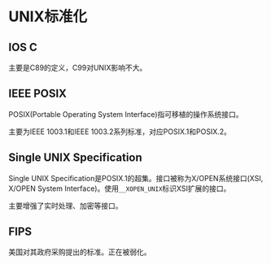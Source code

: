 # UNIX标准化

## IOS C

主要是C89的定义，C99对UNIX影响不大。

## IEEE POSIX

POSIX(Portable Operating System Interface)指可移植的操作系统接口。

主要为IEEE 1003.1和IEEE 1003.2系列标准，对应POSIX.1和POSIX.2。

## Single  UNIX Specification

Single UNIX Specification是POSIX.1的超集。接口被称为X/OPEN系统接口(XSI, X/OPEN System Interface)。使用`__XOPEN_UNIX`标识XSI扩展的接口。

主要增强了实时处理、加密等接口。

## FIPS

美国对其政府采购提出的标准。正在被弱化。

